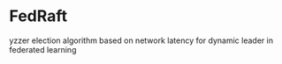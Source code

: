 # FedRaft
yzzer
election algorithm based on network latency for dynamic leader in federated learning
